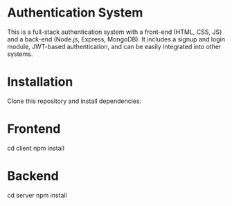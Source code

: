 # Authentication System

This is a full-stack authentication system with a front-end (HTML, CSS, JS) and a back-end (Node.js, Express, MongoDB). It includes a signup and login module, JWT-based authentication, and can be easily integrated into other systems.

# Installation

Clone this repository and install dependencies:

# Frontend
cd client
npm install

# Backend
cd server
npm install

